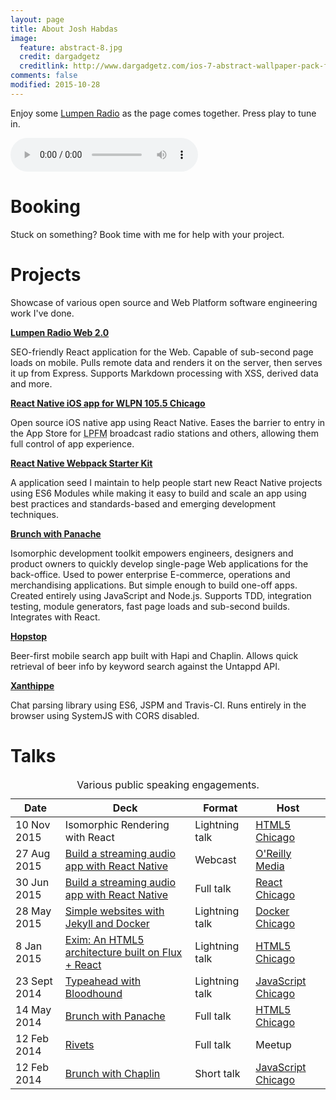 ```yaml
---
layout: page
title: About Josh Habdas
image:
  feature: abstract-8.jpg
  credit: dargadgetz
  creditlink: http://www.dargadgetz.com/ios-7-abstract-wallpaper-pack-for-iphone-5-and-ipod-touch-retina/
comments: false
modified: 2015-10-28
---
```


Enjoy some <a href="http://lumpenradio.com/" target="_blank" rel="nofollow">Lumpen Radio</a> as the page comes together. Press play to tune in.

<audio src="http://stream.lumpen.fm:7416/;stream/1" preload="auto" controls></audio>

# Booking

Stuck on something? Book time with me for help with your project.

<script data-codementor="jhabdas" data-style="badge" data-theme="dark" src="https://cdn.codementor.io/assets/badge.js"></script>

# Projects

Showcase of various open source and Web Platform software engineering work I've done.

**<a href="https://github.com/jhabdas/lumpenradio-com" target="_blank">Lumpen Radio Web 2.0</a>**

SEO-friendly React application for the Web. Capable of sub-second page loads on mobile. Pulls remote data and renders it on the server, then serves it up from Express. Supports Markdown processing with XSS, derived data and more.

**<a href="https://github.com/jhabdas/lumpen-radio" target="_blank">React Native iOS app for WLPN 105.5 Chicago</a>**

Open source iOS native app using React Native. Eases the barrier to entry in the App Store for <abbr title="Low-Power FM">LPFM</abbr> broadcast radio stations and others, allowing them full control of app experience.

**<a href="https://github.com/jhabdas/react-native-webpack-starter-kit" target="_blank">React Native Webpack Starter Kit</a>**

A application seed I maintain to help people start new React Native projects using ES6 Modules while making it easy to build and scale an app using best practices and standards-based and emerging development techniques.

**<a href="https://github.com/trunkclub/brunch-with-panache" target="_blank">Brunch with Panache</a>**

Isomorphic development toolkit empowers engineers, designers and product owners to quickly develop single-page Web applications for the back-office. Used to power enterprise E-commerce, operations and merchandising applications. But simple enough to build one-off apps. Created entirely using JavaScript and Node.js. Supports TDD, integration testing, module generators, fast page loads and sub-second builds. Integrates with React.

**<a href="https://github.com/jhabdas/hopstop" target="_blank">Hopstop</a>**

Beer-first mobile search app built with Hapi and Chaplin. Allows quick retrieval of beer info by keyword search against the Untappd API.

**<a href="https://github.com/jhabdas/xanthippe" target="_blank">Xanthippe</a>**

Chat parsing library using ES6, JSPM and Travis-CI. Runs entirely in the browser using SystemJS with CORS disabled.

# Talks

<table>
  <caption>Various public speaking engagements.</caption>
  <thead>
    <tr>
      <th>Date</th>
      <th>Deck</th>
      <th>Format</th>
      <th>Host</th>
    </tr>
  </thead>
  <tbody>
    <tr>
      <td>
        <time datetime="2015-11-10">10 Nov 2015</time>
      </td>
      <td>
        Isomorphic Rendering with React
      </td>
      <td>Lightning talk</td>
      <td>
        <a href="http://www.meetup.com/chicago-html5/events/226035801/" target="_blank">HTML5 Chicago</a>
      </td>
    </tr>
    <tr>
      <td>
        <time datetime="2015-07-27">27 Aug 2015</time>
      </td>
      <td>
        <a href="http://slides.com/jhabdas/streaming-audio-react-native/" target="_blank">Build a streaming audio app with React Native</a>
      </td>
      <td>Webcast</td>
      <td>
        <a href="http://www.oreilly.com/pub/e/3483" target="_blank">O'Reilly Media</a>
      </td>
    </tr>
    <tr>
      <td>
        <time datetime="2015-06-30">30 Jun 2015</time>
      </td>
      <td>
        <a href="http://slides.com/jhabdas/streaming-audio-react-native/" target="_blank">Build a streaming audio app with React Native</a>
      </td>
      <td>Full talk</td>
      <td>
        <a href="http://www.meetup.com/React-Chicago/events/222510246/" target="_blank">React Chicago</a>
      </td>
    </tr>
    <tr>
      <td>
        <time datetime="2015-05-28">28 May 2015</time>
      </td>
      <td>
        <a href="http://slides.com/jhabdas/simple-websites-jekyll-docker/" target="_blank">Simple websites with Jekyll and Docker</a>
      </td>
      <td>Lightning talk</td>
      <td>
        <a href="http://www.meetup.com/Docker-Chicago/events/222157658/" target="_blank">Docker Chicago</a>
      </td>
    </tr>
    <tr>
      <td>
        <time datetime="2015-01-08">8 Jan 2015</time>
      </td>
      <td>
        <a href="http://slides.com/jhabdas/exim" target="_blank">Exim: An HTML5 architecture built on Flux + React</a>
      </td>
      <td>Lightning talk</td>
      <td>
        <a href="http://www.meetup.com/chicago-html5/events/218749155/" target="_blank">HTML5 Chicago</a>
      </td>
    </tr>
    <tr>
      <td>
        <time datetime="2014-08-23">23 Sept 2014</time>
      </td>
      <td>
        <a href="https://slides.com/jhabdas/typeahead-with-bloodhound/" target="_blank">Typeahead with Bloodhound</a>
      </td>
      <td>Lightning talk</td>
      <td>
        <a href="http://www.meetup.com/js-chi/events/175330142/" target="_blank">JavaScript Chicago</a>
      </td>
    </tr>
    <tr>
      <td>
        <time datetime="2014-05-14">14 May 2014</time>
      </td>
      <td>
        <a href="https://speakerdeck.com/jhabdas/brunch-with-panache" target="_blank">Brunch with Panache</a>
      </td>
      <td>Full talk</td>
      <td>
        <a href="http://www.meetup.com/chicago-html5/events/162640832/" target="_blank">HTML5 Chicago</a>
      </td>
    </tr>
    <tr>
      <td>
        <time datetime="2014-02-12">12 Feb 2014</time>
      </td>
      <td>
        <a href="https://speakerdeck.com/jhabdas/rivets" target="_blank">Rivets</a>
      </td>
      <td>Full talk</td>
      <td>
        Meetup
      </td>
    </tr>
    <tr>
      <td>
        <time datetime="2014-02-12">12 Feb 2014</time>
      </td>
      <td>
        <a href="https://speakerdeck.com/jhabdas/hopstop" target="_blank">Brunch with Chaplin</a>
      </td>
      <td>Short talk</td>
      <td>
        <a href="http://www.meetup.com/js-chi/events/132710002/" target="_blank">JavaScript Chicago</a>
      </td>
    </tr>
  </tbody>
</table>
